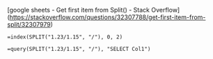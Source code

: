 [google sheets - Get first item from Split() - Stack Overflow] (https://stackoverflow.com/questions/32307788/get-first-item-from-split/32307979)

```
=index(SPLIT("1.23/1.15", "/"), 0, 2)
```

```
=query(SPLIT("1.23/1.15", "/"), "SELECT Col1")
```
